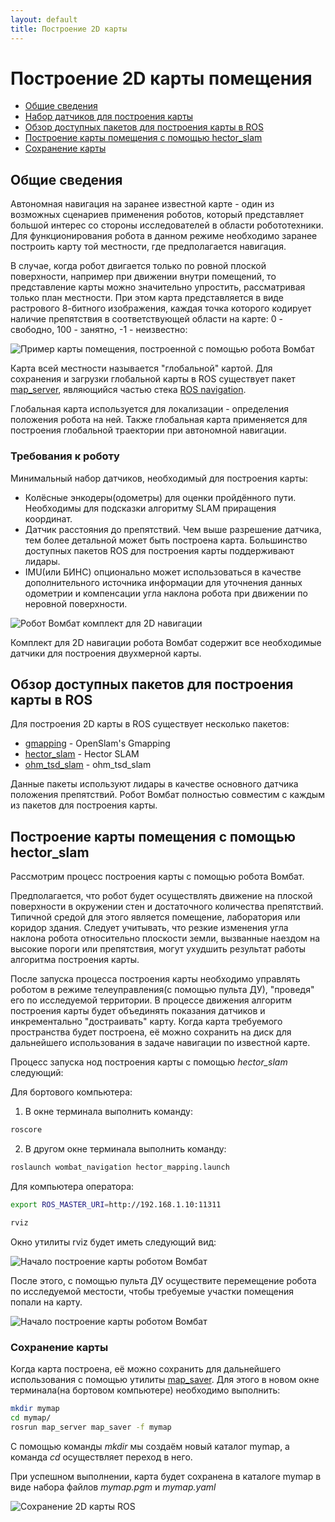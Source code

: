 ```yaml
---
layout: default
title: Построение 2D карты 
---
```


# Построение 2D карты помещения

* [Общие сведения](#общие-сведения)
* [Набор датчиков для построения карты](#требования-к-роботу)
* [Обзор доступных пакетов для построения карты в ROS](#обзор-доступных-пакетов-для-построения-карты-в-ros)
* [Построение карты помещения с помощью hector_slam](#построение-карты-помещения-с-помощью-hector_slam)
* [Сохранение карты](#сохранение-карты)

## Общие сведения
Автономная навигация на заранее известной карте - один из возможных сценариев применения роботов, который представляет большой интерес со стороны исследователей в области робототехники. Для функционирования робота в данном режиме необходимо заранее построить карту той местности, где предполагается навигация.

В случае, когда робот двигается только по ровной плоской поверхности, например при движении внутри помещений, то представление карты можно значительно упростить, рассматривая только план местности. При этом карта представляется в виде растрового 8-битного изображения, каждая точка которого кодирует наличие препятствия в соответствующей области на карте: 0 - свободно, 100 - занятно, -1 - неизвестно:

<img src="images/map_example.png" alt="Пример карты помещения, построенной с помощью робота Вомбат">

Карта всей местности называется "глобальной" картой. Для сохранения и загрузки глобальной карты в ROS существует пакет [map_server](http://wiki.ros.org/map_server), являющийся частью стека [ROS navigation](http://wiki.ros.org/navigation).

Глобальная карта используется для локализации - определения положения робота на ней. Также глобальная карта применяется для построения глобальной траектории при автономной навигации.

### Требования к роботу

Минимальный набор датчиков, необходимый для построения карты:
- Колёсные энкодеры(одометры) для оценки пройдённого пути. Необходимы для подсказки алгоритму SLAM приращения координат.
- Датчик расстояния до препятствий. Чем выше разрешение датчика, тем более детальной может быть построена карта. Большинство доступных пакетов ROS для построения карты поддерживают лидары.
- IMU(или БИНС) опционально может использоваться в качестве дополнительного источника информации для уточнения данных одометрии и компенсации угла наклона робота при движении по неровной поверхности.

<img src="images/sensors_set.jpg" alt="Робот Вомбат комплект для 2D навигации">

Комплект для 2D навигации робота Вомбат содержит все необходимые датчики для построения двухмерной карты.

## Обзор доступных пакетов для построения карты в ROS

Для построения 2D карты в ROS существует несколько пакетов:

- [gmapping](http://wiki.ros.org/gmapping) - OpenSlam's Gmapping
- [hector_slam](http://wiki.ros.org/hector_slam) - Hector SLAM
- [ohm_tsd_slam](http://wiki.ros.org/ohm_tsd_slam) - ohm_tsd_slam

Данные пакеты используют лидары в качестве основного датчика положения препятствий. Робот Вомбат полностью совместим с каждым из пакетов для построения карты.

## Построение карты помещения с помощью hector_slam

Рассмотрим процесс построения карты с помощью робота Вомбат.

Предполагается, что робот будет осуществлять движение на плоской поверхности в окружении стен и достаточного количества препятствий. Типичной средой для этого является помещение, лаборатория или коридор здания. Следует учитывать, что резкие изменения угла наклона робота относительно плоскости земли, вызванные наездом на высокие пороги или препятствия, могут ухудшить результат работы алгоритма построения карты.

После запуска процесса построения карты необходимо управлять роботом в режиме телеуправления(с помощью пульта ДУ), "проведя" его по исследуемой территории. В процессе движения алгоритм построения карты будет объединять показания датчиков и инкрементально "достраивать" карту. Когда карта требуемого пространства будет построена, её можно сохранить на диск для дальнейшего использования в задаче навигации по известной карте.

Процесс запуска нод построения карты с помощью _hector_slam_ следующий:

Для бортового компьютера:

1. В окне терминала выполнить команду:
```bash
roscore
```

2. В другом окне терминала выполнить команду:
```bash
roslaunch wombat_navigation hector_mapping.launch
```

Для компьютера оператора:

```bash
export ROS_MASTER_URI=http://192.168.1.10:11311

rviz
```

Окно утилиты rviz будет иметь следующий вид:

<img src="images/map_2d_begin.png" alt="Начало построение карты роботом Вомбат" style="min-width:100%;">

После этого, с помощью пульта ДУ осуществите перемещение робота по исследуемой местости, чтобы требуемые участки помещения попали на карту.

<img src="images/map_2d_finished.png" alt="Начало построение карты роботом Вомбат" style="min-width:100%;">

### Сохранение карты

Когда карта построена, её можно сохранить для дальнейшего использования с помощью утилиты [map_saver](http://wiki.ros.org/map_server#map_saver). Для этого в новом окне терминала(на бортовом компьютере) необходимо выполнить:

```bash
mkdir mymap
cd mymap/
rosrun map_server map_saver -f mymap
```
C помощью команды _mkdir_ мы создаём новый каталог mymap, а команда _cd_ осуществляет переход в него.

При успешном выполнении, карта будет сохранена в каталоге mymap в виде набора файлов _mymap.pgm_ и _mymap.yaml_

<img src="images/map_server_save.png" alt="Сохранение 2D карты ROS">

